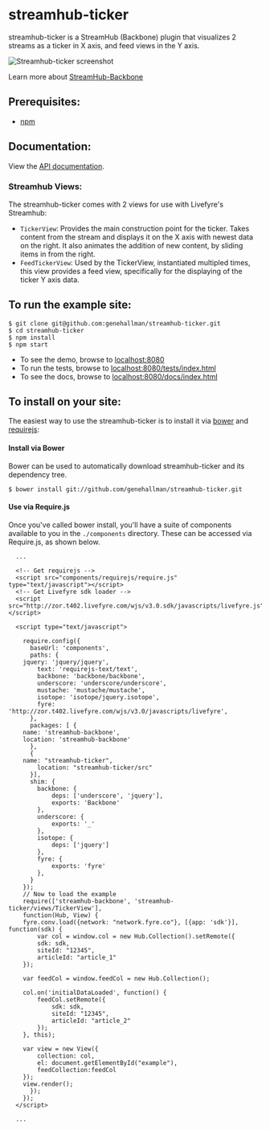 # streamhub-ticker

streamhub-ticker is a StreamHub (Backbone) plugin that visualizes 2 streams as a ticker in X axis, and
feed views in the Y axis.

![Streamhub-ticker screenshot](https://drive.google.com/uc?id=0BwAX440-rUypRDU5ZVRraFprVHc "Streamhub-ticker screenshot")

Learn more about [StreamHub-Backbone](http://github.com/gobengo/streamhub-backbone)

## Prerequisites:
+ [npm](http://npmjs.org/)

## Documentation:
View the [API documentation](http://htmlpreview.github.com/?https://github.com/genehallman/streamhub-ticker/blob/master/docs/index.html).

### Streamhub Views:
The streamhub-ticker comes with 2 views for use with Livefyre's Streamhub:

+ `TickerView`: Provides the main construction point for the ticker. Takes content from the stream and displays it on the X axis with newest data on the right. It also animates the addition of new content, by sliding items in from the right.
+ `FeedTickerView`: Used by the TickerView, instantiated multipled times, this view provides a feed view, specifically for the displaying of the ticker Y axis data.

## To run the example site:

```
$ git clone git@github.com:genehallman/streamhub-ticker.git
$ cd streamhub-ticker
$ npm install
$ npm start
```

+ To see the demo, browse to [localhost:8080](http://localhost:8080)
+ To run the tests, browse to [localhost:8080/tests/index.html](http://localhost:8080/tests/index.html)
+ To see the docs, browse to [localhost:8080/docs/index.html](http://localhost:8080/docs/index.html)

## To install on your site:
The easiest way to use the streamhub-ticker is to install it via [bower](http://twitter.github.com/bower/) and [requirejs](http://requirejs.org/):

#### Install via Bower
Bower can be used to automatically download streamhub-ticker and its dependency tree.

```
$ bower install git://github.com/genehallman/streamhub-ticker.git
```

#### Use via Require.js
Once you've called bower install, you'll have a suite of components available to you in the ```./components``` directory. These can be accessed via Require.js, as shown below.

```
  ...
  
  <!-- Get requirejs -->
  <script src="components/requirejs/require.js" type="text/javascript"></script>
  <!-- Get Livefyre sdk loader -->
  <script src="http://zor.t402.livefyre.com/wjs/v3.0.sdk/javascripts/livefyre.js"></script>

  <script type="text/javascript">

    require.config({
      baseUrl: 'components',
      paths: {
	jquery: 'jquery/jquery',
    	text: 'requirejs-text/text',
        backbone: 'backbone/backbone',
        underscore: 'underscore/underscore',
        mustache: 'mustache/mustache',
        isotope: 'isotope/jquery.isotope',
        fyre: 'http://zor.t402.livefyre.com/wjs/v3.0/javascripts/livefyre',
      },
      packages: [ {
	name: 'streamhub-backbone',
	location: 'streamhub-backbone'
      },
      {
	name: "streamhub-ticker",
      	location: "streamhub-ticker/src"
      }],
      shim: {
        backbone: {
            deps: ['underscore', 'jquery'],
            exports: 'Backbone'
        },
        underscore: {
            exports: '_'
        },
        isotope: {
            deps: ['jquery']
        },
        fyre: {
            exports: 'fyre'
        },
      }
    });
    // Now to load the example
    require(['streamhub-backbone', 'streamhub-ticker/views/TickerView'],
    function(Hub, View) {
  	fyre.conv.load({network: "network.fyre.co"}, [{app: 'sdk'}], function(sdk) {
      	var col = window.col = new Hub.Collection().setRemote({
		sdk: sdk,
  		siteId: "12345",
  		articleId: "article_1"
  	});
            
  	var feedCol = window.feedCol = new Hub.Collection();
  
  	col.on('initialDataLoaded', function() {
  		feedCol.setRemote({
  			sdk: sdk,
  			siteId: "12345",
  			articleId: "article_2"
  		});
  	}, this);
  
  	var view = new View({
  		collection: col,
  		el: document.getElementById("example"),
  		feedCollection:feedCol
  	});
  	view.render();
      });
    });
  </script>
  
  ...
```
